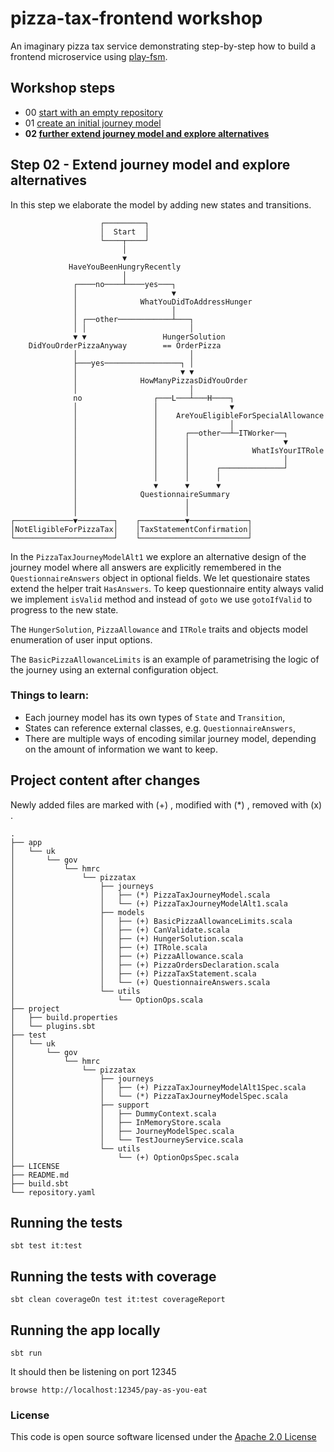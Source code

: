 # pizza-tax-frontend workshop

An imaginary pizza tax service demonstrating step-by-step how to build a frontend microservice using [play-fsm](https://github.com/hmrc/play-fsm).

## Workshop steps

- 00 [start with an empty repository](https://github.com/hmrc/pizza-tax-frontend-workshop/tree/master#readme)
- 01 [create an initial journey model](https://github.com/hmrc/pizza-tax-frontend-workshop/tree/step-01-create-a-journey#readme)
- **02 [further extend journey model and explore alternatives](https://github.com/hmrc/pizza-tax-frontend-workshop/tree/step-02-extend-journey-model#readme)**

## Step 02 - Extend journey model and explore alternatives

In this step we elaborate the model by adding new states and transitions.

                        ┌─────────┐
                        │  Start  │
                        └────┬────┘
                             │
                             ▼
                 HaveYouBeenHungryRecently
                             │
                  ┌────no────┴────yes───┐
                  │                     ▼
                  │              WhatYouDidToAddressHunger
                  │                     │
                  │ ┌──other────────────┴───┐
                  │ │                       │
                  ▼ ▼                 HungerSolution
        DidYouOrderPizzaAnyway        == OrderPizza
                  │                         │
                  ├───yes─────────────────┐ │
                  │                       ▼ ▼
                  │              HowManyPizzasDidYouOrder
                  │                         │
                  no                ┌───L───┴───H────┐
                  │                 │                ▼
                  │                 │    AreYouEligibleForSpecialAllowance
                  │                 │                │
                  │                 │      ┌──other──┴─ITWorker──┐
                  │                 │      │                     ▼
                  │                 │      │              WhatIsYourITRole
                  │                 │      │                     │
                  │                 │      │      ┌──────────────┘
                  │                 │      │      │
                  │                 ▼      ▼      ▼
                  │              QuestionnaireSummary
                  │                        │
                  │                        │
    ┌─────────────▼────────┐    ┌──────────▼─────────────┐
    │NotEligibleForPizzaTax│    │TaxStatementConfirmation│
    └──────────────────────┘    └────────────────────────┘ 

In the `PizzaTaxJourneyModelAlt1` we explore an alternative design of the journey model where all answers are explicitly remembered in the `QuestionnaireAnswers` object in optional fields. We let questionaire states extend the helper trait `HasAnswers`. To keep questionnaire entity always valid we implement `isValid` method and instead of `goto` we use  `gotoIfValid` to progress to the new state.

The `HungerSolution`, `PizzaAllowance` and `ITRole` traits and objects model enumeration of user input options. 

The `BasicPizzaAllowanceLimits` is an example of parametrising the logic of the journey using an external configuration object.

### Things to learn:

- Each journey model has its own types of `State` and `Transition`,
- States can reference external classes, e.g. `QuestionnaireAnswers`,
- There are multiple ways of encoding similar journey model, depending on the amount of information we want to keep. 

## Project content after changes

Newly added files are marked with (+) , modified with (*) , removed with (x) .

    .
    ├── app
    │   └── uk
    │       └── gov
    │           └── hmrc
    │               └── pizzatax
    │                   ├── journeys
    │                   │   ├── (*) PizzaTaxJourneyModel.scala
    │                   │   └── (+) PizzaTaxJourneyModelAlt1.scala
    │                   ├── models
    │                   │   ├── (+) BasicPizzaAllowanceLimits.scala
    │                   │   ├── (+) CanValidate.scala
    │                   │   ├── (+) HungerSolution.scala
    │                   │   ├── (+) ITRole.scala
    │                   │   ├── (+) PizzaAllowance.scala
    │                   │   ├── (+) PizzaOrdersDeclaration.scala
    │                   │   ├── (+) PizzaTaxStatement.scala
    │                   │   └── (+) QuestionnaireAnswers.scala
    │                   └── utils
    │                       └── OptionOps.scala
    ├── project
    │   ├── build.properties
    │   └── plugins.sbt
    ├── test
    │   └── uk
    │       └── gov
    │           └── hmrc
    │               └── pizzatax
    │                   ├── journeys
    │                   │   ├── (+) PizzaTaxJourneyModelAlt1Spec.scala
    │                   │   └── (*) PizzaTaxJourneyModelSpec.scala
    │                   ├── support
    │                   │   ├── DummyContext.scala
    │                   │   ├── InMemoryStore.scala
    │                   │   ├── JourneyModelSpec.scala
    │                   │   └── TestJourneyService.scala
    │                   └── utils
    │                       └── (+) OptionOpsSpec.scala
    ├── LICENSE
    ├── README.md
    ├── build.sbt
    └── repository.yaml

## Running the tests

    sbt test it:test

## Running the tests with coverage

    sbt clean coverageOn test it:test coverageReport

## Running the app locally

    sbt run

It should then be listening on port 12345

    browse http://localhost:12345/pay-as-you-eat

### License

This code is open source software licensed under the [Apache 2.0 License]("http://www.apache.org/licenses/LICENSE-2.0.html")
